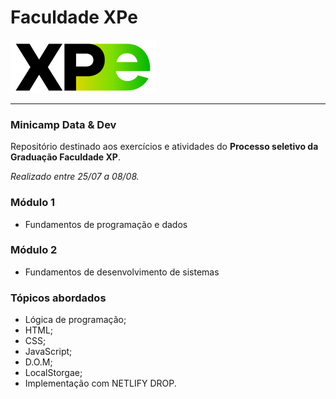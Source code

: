 # Faculdade XPe

![LOGO Xp](IMG/Logo-XP-Educacao-preta.png)
***

### Minicamp Data & Dev

Repositório destinado aos exercícios e atividades do **Processo seletivo da Graduação Faculdade XP**.

*Realizado entre 25/07 a 08/08.*

### Módulo 1
- Fundamentos de programação e dados

### Módulo 2
- Fundamentos de desenvolvimento de sistemas

### Tópicos abordados
* Lógica de programação;
* HTML;
* CSS;
* JavaScript;
* D.O.M;
* LocalStorgae;
* Implementação com NETLIFY DROP.



